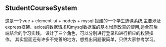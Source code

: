 ## StudentCourseSystem
这是一个vue + element-ui + nodejs + mysql 搭建的一个学生选课系统,主要涉及express框架、axios的数据请求和mysql数据库的基本增删改查的使用,适合前后端结合的学习实践。
设计了三个角色，可以分别进行登录和进行相应的权限操作。
其实里面还有许多不完善的地方，想找出问题很简单，只供大家参考学习。

